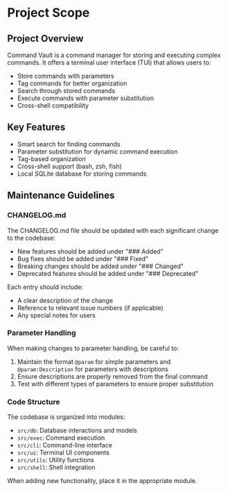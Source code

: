 # Project Scope

## Project Overview
Command Vault is a command manager for storing and executing complex commands. It offers a terminal user interface (TUI) that allows users to:
- Store commands with parameters
- Tag commands for better organization
- Search through stored commands
- Execute commands with parameter substitution
- Cross-shell compatibility

## Key Features
- Smart search for finding commands
- Parameter substitution for dynamic command execution
- Tag-based organization
- Cross-shell support (bash, zsh, fish)
- Local SQLite database for storing commands

## Maintenance Guidelines

### CHANGELOG.md
The CHANGELOG.md file should be updated with each significant change to the codebase:
- New features should be added under "### Added"
- Bug fixes should be added under "### Fixed"
- Breaking changes should be added under "### Changed"
- Deprecated features should be added under "### Deprecated"

Each entry should include:
- A clear description of the change
- Reference to relevant issue numbers (if applicable)
- Any special notes for users

### Parameter Handling
When making changes to parameter handling, be careful to:
1. Maintain the format `@param` for simple parameters and `@param:Description` for parameters with descriptions
2. Ensure descriptions are properly removed from the final command
3. Test with different types of parameters to ensure proper substitution

### Code Structure
The codebase is organized into modules:
- `src/db`: Database interactions and models
- `src/exec`: Command execution
- `src/cli`: Command-line interface
- `src/ui`: Terminal UI components
- `src/utils`: Utility functions 
- `src/shell`: Shell integration

When adding new functionality, place it in the appropriate module. 